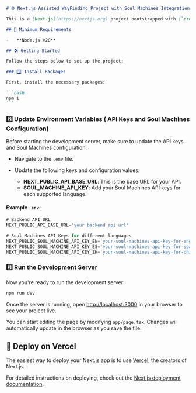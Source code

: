 ````markdown
# 🌐 Next.js Assisted WayFinding Project with Soul Machines Integration

This is a [Next.js](https://nextjs.org) project bootstrapped with [`create-next-app`](https://nextjs.org/docs/app/api-reference/cli/create-next-app). It includes API integrations for Soul Machines and is ready for rapid development and deployment.

## 🚀 Minimum Requirements

-   **Node.js v20**

## 🛠️ Getting Started

Follow the steps below to set up the project:

### 1️⃣ Install Packages

First, install the necessary packages:

```bash
npm i
```
````

### 2️⃣ Update Environment Variables ( API Keys and Soul Machines Configuration)

Before starting the development server, make sure to update the API keys and Soul Machines configuration:

-   Navigate to the `.env` file.
-   Update the following keys and configuration values:

    -   **NEXT_PUBLIC_API_BASE_URL**: This is the base URL for your API.
    -   **SOUL_MACHINE_API_KEY**: Add your Soul Machines API keys for each supported language.

#### Example `.env`:

```ts
# Backend API URL
NEXT_PUBLIC_API_BASE_URL='your backend api url'

# Soul Machines API Keys for different languages
NEXT_PUBLIC_SOUL_MACHINE_API_KEY_EN='your-soul-machines-api-key-for-english'
NEXT_PUBLIC_SOUL_MACHINE_API_KEY_ES='your-soul-machines-api-key-for-spanish'
NEXT_PUBLIC_SOUL_MACHINE_API_KEY_ZH='your-soul-machines-api-key-for-chinese'
```

### 3️⃣ Run the Development Server

Now you're ready to run the development server:

```bash
npm run dev
```

Once the server is running, open [http://localhost:3000](http://localhost:3000) in your browser to see your project live.

You can start editing the page by modifying `app/page.tsx`. Changes will automatically update in the browser as you save the file.

## 🚀 Deploy on Vercel

The easiest way to deploy your Next.js app is to use [Vercel](https://vercel.com/new?utm_medium=default-template&filter=next.js&utm_source=create-next-app&utm_campaign=create-next-app-readme), the creators of Next.js.

For detailed instructions on deploying, check out the [Next.js deployment documentation](https://nextjs.org/docs/app/building-your-application/deploying).
